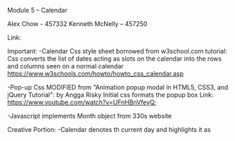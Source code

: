 Module 5 – Calendar

Alex Chow - 457332
Kenneth McNelly – 457250

Link:




Important:
-Calendar Css style sheet borrowed from w3school.com tutorial:
Css converts the list of dates acting as slots on the calendar into the rows and columns seen on a normal calendar
https://www.w3schools.com/howto/howto_css_calendar.asp

-Pop-up Css MODIFIED from "Animation popup modal in HTML5, CSS3, and jQuery Tutorial":
by Angga Risky
Initial css formats the popup box 
Link: https://www.youtube.com/watch?v=UFnHBnVfeyQ;

-Javascript implements Month object from 330s website



Creative Portion: 
    -Calendar denotes th current day and highlights it as 
